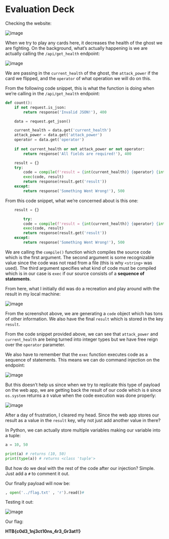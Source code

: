 # Evaluation Deck

Checking the website:

![image](https://user-images.githubusercontent.com/86394721/198368558-e76ca561-0d22-4fea-87f5-468b561ecf4b.png)

When we try to play any cards here, it decreases the health of the ghost we are fighting. On the background, what’s actually happening is we are actually calling the `/api/get_health` endpoint:

![image](https://user-images.githubusercontent.com/86394721/198368569-8c0be456-5a90-4b5a-a628-5418b2a0a87b.png)

We are passing in the `current_health` of the ghost, the `attack_power` if the card we flipped, and the `operator` of what operation we will do on this.

From the following code snippet, this is what the function is doing when we’re calling in the `/api/get_health` endpoint:

```python
def count():
    if not request.is_json:
        return response('Invalid JSON!'), 400

    data = request.get_json()

    current_health = data.get('current_health')
    attack_power = data.get('attack_power')
    operator = data.get('operator')
    
    if not current_health or not attack_power or not operator:
        return response('All fields are required!'), 400

    result = {}
    try:
        code = compile(f'result = {int(current_health)} {operator} {int(attack_power)}', '<string>', 'exec')
        exec(code, result)
        return response(result.get('result'))
    except:
        return response('Something Went Wrong!'), 500
```

From this code snippet, what we’re concerned about is this one:

```python
    result = {}

		try:
        code = compile(f'result = {int(current_health)} {operator} {int(attack_power)}', '<string>', 'exec')
        exec(code, result)
        return response(result.get('result'))
    except:
        return response('Something Went Wrong!'), 500
```

We are calling the `compile()` function which compiles the source code which is the first argument. The second argument is some recognizable value since the code was not read from a file (this is why `<string>` was used). The third argument specifies what kind of code must be compiled which is in our case is `exec` if our source consists of a ********************************************sequence of statements********************************************.

From here, what I initially did was do a recreation and play around with the result in my local machine:

![image](https://user-images.githubusercontent.com/86394721/198368586-4533a671-2dd4-4944-afc7-a44c4bcac9ea.png)

From the screenshot above, we are generating a `code` object which has tons of other information. We also have the final `result` which is stored in the key `result`.

From the code snippet provided above, we can see that `attack_power` and `current_health` are being turned into integer types but we have free reign over the `operator` parameter.

We also have to remember that the `exec` function executes code as a sequence of statements. This means we can do command injection on the endpoint:

![image](https://user-images.githubusercontent.com/86394721/198368596-986c238b-cc10-4818-9767-b9a3fb621c7c.png)

But this doesn’t help us since when we try to replicate this type of payload on the web app, we are getting back the result of our code which is `0` since `os.system` returns a `0` value when the code execution was done properly:

![image](https://user-images.githubusercontent.com/86394721/198368608-c52e5a0e-461e-40c6-a82b-6d5d0a0a9e40.png)

After a day of frustration, I cleared my head. Since the web app stores our result as a value in the `result` key, why not just add another value in there?

In Python, we can actually store multiple variables making our variable into a tuple:

```python
a = 10, 50

print(a) # returns (10, 50)
print(type(a)) # returns <class 'tuple'>
```

But how do we deal with the rest of the code after our injection? Simple. Just add a `#` to comment it out.

Our finally payload will now be:

```python
, open('../flag.txt' , 'r').read()#
```

Testing it out:

![image](https://user-images.githubusercontent.com/86394721/198368617-acda2725-b683-401c-9337-520b940e85ad.png)

Our flag:

**HTB{c0d3_1nj3ct10ns_4r3_Gr3at!!}**